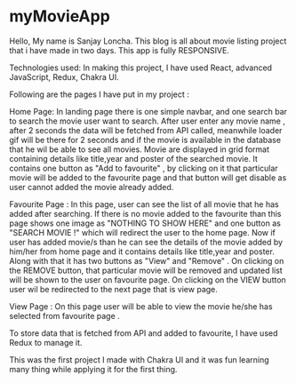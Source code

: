 # myMovieApp

Hello, My name is Sanjay Loncha. This blog is all about movie listing project that i have made in two days. This app is fully RESPONSIVE.

Technologies used: In making this project, I have used React, advanced JavaScript, Redux, Chakra UI.

Following are the pages I have put in my project :

Home Page: In landing page there is one simple navbar, and one search bar to search the movie user want to search. After user enter any movie name , after 2 seconds the data will be fetched from API called, meanwhile loader gif will be there for 2 seconds and if the movie is available in the database that he wil be able to see all movies. Movie are displayed in grid format containing details like title,year and poster of the searched movie. It contains one button as "Add to favourite" , by clicking on it that particular movie will be added to the favourite page and that button will get disable as user cannot added the movie already added.

Favourite Page : In this page, user can see the list of all movie that he has added after searching. If there is no movie added to the favourite than this page shows one image as "NOTHING TO SHOW HERE"  and one button as "SEARCH MOVIE !" which will redirect the user to the home page. Now if user has added movie/s than he can see the details of the movie added by him/her from home page and it contains details like title,year and poster. Along with that it has two buttons as "View" and "Remove" . On clicking on the REMOVE button, that particular movie will be removed and updated list will be shown to the user on favourite page. On clicking on the VIEW button user wil be redirected to the next page that is view page.

View Page : On this page user will be able to view the movie he/she has selected from favourite page .

To store data that is fetched from API and added to favourite, I have used Redux to manage it.

This was the first project I made with Chakra UI and it was fun learning many thing while applying it for the first thing.